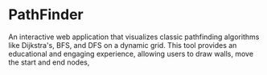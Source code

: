 # PathFinder
An interactive web application that visualizes classic pathfinding algorithms like Dijkstra's, BFS, and DFS on a dynamic grid. This tool provides an educational and engaging experience, allowing users to draw walls, move the start and end nodes,
